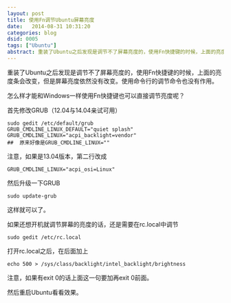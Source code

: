 ```yaml
---
layout: post
title: 使用Fn调节Ubuntu屏幕亮度
date:   2014-08-31 10:31:20
categories: blog
dsid: 0005
tags: ["Ubuntu"]
abstract: 重装了Ubuntu之后发现是调节不了屏幕亮度的，使用Fn快捷键的时候，上面的亮度条会改变，但是屏幕亮度依然没有改变。使用命令行的调节命令也没有作用。
---
```


重装了Ubuntu之后发现是调节不了屏幕亮度的，使用Fn快捷键的时候，上面的亮度条会改变，但是屏幕亮度依然没有改变。使用命令行的调节命令也没有作用。

怎么样才能和Windows一样使用Fn快捷键也可以直接调节亮度呢？

首先修改GRUB（12.04与14.04亲试可用）

    sudo gedit /etc/default/grub
    GRUB_CMDLINE_LINUX_DEFAULT="quiet splash"
    GRUB_CMDLINE_LINUX="acpi_backlight=vendor"
    ##  原来好像是GRUB_CMDLINE_LINUX=""

注意，如果是13.04版本，第二行改成

    GRUB_CMDLINE_LINUX="acpi_osi=Linux"

然后升级一下GRUB

    sudo update-grub
    
这样就可以了。

如果还想开机就调节屏幕的亮度的话，还是需要在rc.local中调节

    sudo gedit /etc/rc.local

打开rc.local之后，在后面加上

    echo 500 > /sys/class/backlight/intel_backlight/brightness
    
注意，如果有exit 0的话上面这一句要加再exit 0前面。

然后重启Ubuntu看看效果。


